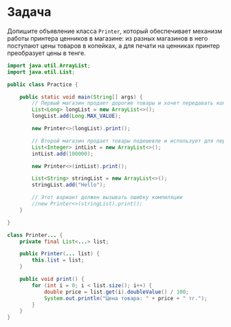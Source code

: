 # Задача

Допишите объявление класса `Printer`, который обеспечивает механизм работы принтера ценников в магазине: из разных
магазинов в него поступают цены товаров в копейках, а для печати на ценниках принтер преобразует цены в тенге.

```java
import java.util.ArrayList;
import java.util.List;

public class Practice {

    public static void main(String[] args) {
        // Первый магазин продает дорогие товары и хочет передавать копейки типом Long
        List<Long> longList = new ArrayList<>();
        longList.add(Long.MAX_VALUE);

        new Printer<>(longList).print();

        // Второй магазин продает товары подешевле и использует для передачи копеек тип Integer
        List<Integer> intList = new ArrayList<>();
        intList.add(100000);

        new Printer<>(intList).print();

        List<String> stringList = new ArrayList<>();
        stringList.add("Hello");

        // Этот вариант должен вызывать ошибку компиляции
        //new Printer<>(stringList).print();
    }

}

class Printer... {
    private final List<...> list;

    public Printer(... list) {
        this.list = list;
    }

    public void print() {
        for (int i = 0; i < list.size(); i++) {
            double price = list.get(i).doubleValue() / 100;
            System.out.println("Цена товара: " + price + " тг.");
        }
    }
}
```